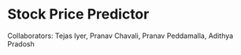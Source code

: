 # Stock Price Predictor
Collaborators: Tejas Iyer, Pranav Chavali, Pranav Peddamalla, Adithya Pradosh

